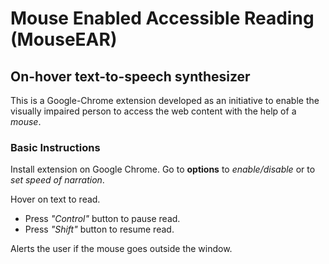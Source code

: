 # Mouse Enabled Accessible Reading (MouseEAR)

##  On-hover text-to-speech synthesizer

This is a Google-Chrome extension developed as an initiative to enable the visually impaired person to access the web content with the help of a *mouse*.

### Basic Instructions
Install extension on Google Chrome. 
Go to **options** to *enable/disable* or to *set speed of narration*.

Hover on text to read. 

- Press *"Control"* button to pause read. 
- Press *"Shift"* button to resume read.

Alerts the user if the mouse goes outside the window.
